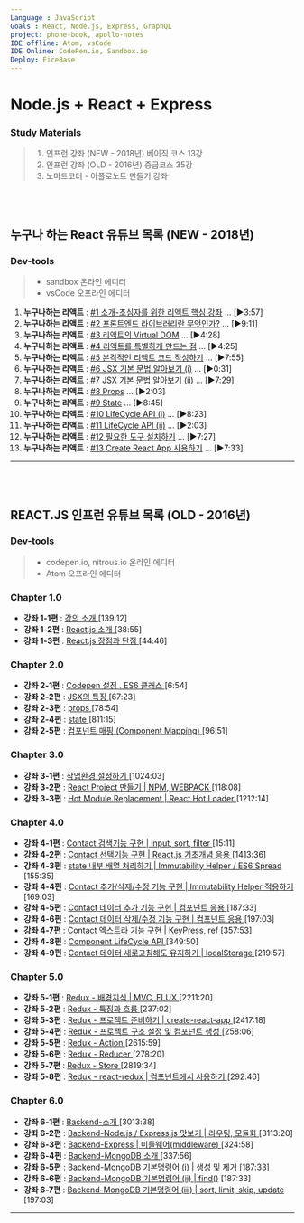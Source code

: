 ```yaml
---
Language : JavaScript
Goals : React, Node.js, Express, GraphQL
project: phone-book, apollo-notes
IDE offline: Atom, vsCode
IDE Online: CodePen.io, Sandbox.io
Deploy: FireBase
---
```

# Node.js + React + Express
### Study Materials
> 1. 인프런 강좌 (NEW - 2018년) 베이직 코스 13강
> 1. 인프런 강좌 (OLD - 2016년) 중급코스 35강
> 1. 노마드코더 - 아폴로노트 만들기 강좌

<br><br>
## 누구나 하는 React 유튜브 목록 (NEW - 2018년)
### Dev-tools
> * sandbox 온라인 에디터
> * vsCode 오프라인 에디터

1. **누구나하는 리액트** : [#1 소개-초심자를 위한 리액트 핵심 강좌](https://www.youtube.com/watch?v=fT9iFFAt60E&index=1&list=PL9FpF_z-xR_E4rxYMMZx5cOpwaiwCzWUH) ... [▶3:57]
1. **누구나하는 리액트** : [#2 프론트엔드 라이브러리란 무엇인가?]( https://www.youtube.com/watch?v=_aBq1SKl6yQ&index=2&list=PL9FpF_z-xR_E4rxYMMZx5cOpwaiwCzWUH) ... [▶9:11]
1. **누구나하는 리액트** : [#3 리액트의 Virtual DOM](https://www.youtube.com/watch?v=wKwMRH0PkMg&index=3&list=PL9FpF_z-xR_E4rxYMMZx5cOpwaiwCzWUH) ... [▶4:28]
1. **누구나하는 리액트** : [#4 리액트를 특별하게 만드는 점](https://www.youtube.com/watch?v=aP5rmFZ70js&index=4&list=PL9FpF_z-xR_E4rxYMMZx5cOpwaiwCzWUH) ... [▶4:25]
1. **누구나하는 리액트** : [#5 본격적인 리액트 코드 작성하기]( https://www.youtube.com/watch?v=Op0EE8v7qEs&index=5&list=PL9FpF_z-xR_E4rxYMMZx5cOpwaiwCzWUH) ... [▶7:55]
1. **누구나하는 리액트** : [#6 JSX 기본 문법 알아보기 (i)](https://www.youtube.com/watch?v=8RVoVvgaQdY&index=6&list=PL9FpF_z-xR_E4rxYMMZx5cOpwaiwCzWUH) ... [▶0:31]
1. **누구나하는 리액트** : [#7 JSX 기본 문법 알아보기 (ii)](https://www.youtube.com/watch?v=N96EJm09Pxo&index=7&list=PL9FpF_z-xR_E4rxYMMZx5cOpwaiwCzWUH) ... [▶7:29]
1. **누구나하는 리액트** : [#8 Props](https://www.youtube.com/watch?v=tZLQ-cNCf70&index=8&list=PL9FpF_z-xR_E4rxYMMZx5cOpwaiwCzWUH) ... [▶2:03]
1. **누구나하는 리액트** : [#9 State](https://www.youtube.com/watch?v=mYEZh6TV10M&index=9&list=PL9FpF_z-xR_E4rxYMMZx5cOpwaiwCzWUH) ... [▶8:45]
1. **누구나하는 리액트** : [#10 LifeCycle API (i)](https://www.youtube.com/watch?v=Na_kP7X6KGs&index=10&list=PL9FpF_z-xR_E4rxYMMZx5cOpwaiwCzWUH) ... [▶8:23]
1. **누구나하는 리액트** : [#11 LifeCycle API (ii)](https://www.youtube.com/watch?v=P9XdZK6ZunE&index=11&list=PL9FpF_z-xR_E4rxYMMZx5cOpwaiwCzWUH) ... [▶2:03]
1. **누구나하는 리액트** : [#12 필요한 도구 설치하기](https://www.youtube.com/watch?v=9pLI1UDgDMs&index=12&list=PL9FpF_z-xR_E4rxYMMZx5cOpwaiwCzWUH) ... [▶7:27]
1. **누구나하는 리액트** : [#13 Create React App 사용하기](https://www.youtube.com/watch?v=PnF-wjxbYII&index=13&list=PL9FpF_z-xR_E4rxYMMZx5cOpwaiwCzWUH) ... [▶7:33]
---


<br><br>
## REACT.JS 인프런 유튜브 목록 (OLD - 2016년)
### Dev-tools
> * codepen.io, nitrous.io 온라인 에디터
> * Atom 오프라인 에디터

### Chapter 1.0
- **강좌 1-1편** : [강의 소개 ](https://www.youtube.com/watch?v=GEoNiUcVwjE&index=1&list=PL9FpF_z-xR_GMujql3S_XGV2SpdfDBkeC) [139:12]
- **강좌 1-2편** : [React.js 소개 ](https://www.youtube.com/watch?v=H24D0GveBYY&index=2&list=PL9FpF_z-xR_GMujql3S_XGV2SpdfDBkeC) [38:55]
- **강좌 1-3편** : [React.js 장점과 단점 ](https://www.youtube.com/watch?v=fISs08P6eMc&index=3&list=PL9FpF_z-xR_GMujql3S_XGV2SpdfDBkeC) [44:46]

### Chapter 2.0
- **강좌 2-1편** : [Codepen 설정 , ES6 클래스 ](https://www.youtube.com/watch?v=LxiXsB9m2co&index=4&list=PL9FpF_z-xR_GMujql3S_XGV2SpdfDBkeC) [6:54]
- **강좌 2-2편** : [JSX의 특징 ](https://www.youtube.com/watch?v=5MF-ThMob-s&index=5&list=PL9FpF_z-xR_GMujql3S_XGV2SpdfDBkeC) [67:23]
- **강좌 2-3편** : [props ](https://www.youtube.com/watch?v=atSIfMAmSic&index=6&list=PL9FpF_z-xR_GMujql3S_XGV2SpdfDBkeC) [78:54]
- **강좌 2-4편** : [state ](https://www.youtube.com/watch?v=i_ooWEUtCMc&index=7&list=PL9FpF_z-xR_GMujql3S_XGV2SpdfDBkeC) [811:15]
- **강좌 2-5편** : [컴포넌트 매핑 (Component Mapping) ](https://www.youtube.com/watch?v=x3rhCJWGFc4&index=8&list=PL9FpF_z-xR_GMujql3S_XGV2SpdfDBkeC) [96:51]

### Chapter 3.0
- **강좌 3-1편** : [작업환경 설정하기 ](https://www.youtube.com/watch?v=moXE6GUEwOs&index=9&list=PL9FpF_z-xR_GMujql3S_XGV2SpdfDBkeC) [1024:03]
- **강좌 3-2편** : [React Project 만들기 | NPM, WEBPACK ](https://www.youtube.com/watch?v=gSwO2S-Q88s&index=10&list=PL9FpF_z-xR_GMujql3S_XGV2SpdfDBkeC) [118:08]
- **강좌 3-3편** : [Hot Module Replacement | React Hot Loader ](https://www.youtube.com/watch?v=9xZ3x3u1Avk&index=11&list=PL9FpF_z-xR_GMujql3S_XGV2SpdfDBkeC) [1212:14]

### Chapter 4.0
- **강좌 4-1편** : [Contact 검색기능 구현 | input, sort, filter ](https://www.youtube.com/watch?v=LSTVOuyF6zE&index=12&list=PL9FpF_z-xR_GMujql3S_XGV2SpdfDBkeC) [15:11]
- **강좌 4-2편** : [Contact 선택기능 구현 | React.js 기초개념 응용 ](https://www.youtube.com/watch?v=j8oalkWrQrg&index=13&list=PL9FpF_z-xR_GMujql3S_XGV2SpdfDBkeC) [1413:36]
- **강좌 4-3편** : [state 내부 배열 처리하기 | Immutability Helper / ES6 Spread ](https://www.youtube.com/watch?v=l5bt79f4aHs&index=14&list=PL9FpF_z-xR_GMujql3S_XGV2SpdfDBkeC) [155:35]
- **강좌 4-4편** : [Contact 추가/삭제/수정 기능 구현 | Immutability Helper 적용하기 ](https://www.youtube.com/watch?v=48ZtoaWIL_Y&index=15&list=PL9FpF_z-xR_GMujql3S_XGV2SpdfDBkeC) [169:03]
- **강좌 4-5편** : [Contact 데이터 추가 기능 구현 | 컴포넌트 응용 ](https://www.youtube.com/watch?v=L2HZ2OLIhuc&index=16&list=PL9FpF_z-xR_GMujql3S_XGV2SpdfDBkeC) [187:33]
- **강좌 4-6편** : [Contact 데이터 삭제/수정 기능 구현 | 컴포넌트 응용 ](https://www.youtube.com/watch?v=u6aJjPw0c_c&index=17&list=PL9FpF_z-xR_GMujql3S_XGV2SpdfDBkeC) [197:03]
- **강좌 4-7편** : [Contact 엑스트라 기능 구현 | KeyPress, ref ](https://www.youtube.com/watch?v=_cnRCixxaHQ&index=18&list=PL9FpF_z-xR_GMujql3S_XGV2SpdfDBkeC) [357:53]
- **강좌 4-8편** : [Component LifeCycle API ](https://www.youtube.com/watch?v=OUAOo1N-EDs&index=19&list=PL9FpF_z-xR_GMujql3S_XGV2SpdfDBkeC) [349:50]
- **강좌 4-9편** : [Contact 데이터 새로고침해도 유지하기 | localStorage ](https://www.youtube.com/watch?v=C_qTjHBlkks&index=20&list=PL9FpF_z-xR_GMujql3S_XGV2SpdfDBkeC) [219:57]

### Chapter 5.0
- **강좌 5-1편** : [Redux - 배경지식 | MVC, FLUX ](https://www.youtube.com/watch?v=LRUQfJLuPA8&index=21&list=PL9FpF_z-xR_GMujql3S_XGV2SpdfDBkeC) [2211:20]
- **강좌 5-2편** : [Redux - 특징과 흐름 ](https://www.youtube.com/watch?v=59XSBf00GpY&index=22&list=PL9FpF_z-xR_GMujql3S_XGV2SpdfDBkeC) [237:02]
- **강좌 5-3편** : [Redux - 프로젝트 준비하기 | create-react-app ](https://www.youtube.com/watch?v=rNhstoL9MME&index=23&list=PL9FpF_z-xR_GMujql3S_XGV2SpdfDBkeC) [2417:18]
- **강좌 5-4편** : [Redux - 프로젝트 구조 설정 및 컴포넌트 생성 ](https://www.youtube.com/watch?v=xX0eQLQ3IJw&index=24&list=PL9FpF_z-xR_GMujql3S_XGV2SpdfDBkeC) [258:06]
- **강좌 5-5편** : [Redux - Action ](https://www.youtube.com/watch?v=_RwMVm1gVuM&index=25&list=PL9FpF_z-xR_GMujql3S_XGV2SpdfDBkeC) [2615:59]
- **강좌 5-6편** : [Redux - Reducer ](https://www.youtube.com/watch?v=YdlbmiAtD_4&index=26&list=PL9FpF_z-xR_GMujql3S_XGV2SpdfDBkeC) [278:20]
- **강좌 5-7편** : [Redux - Store ](https://www.youtube.com/watch?v=dmxA42uXo0I&index=27&list=PL9FpF_z-xR_GMujql3S_XGV2SpdfDBkeC) [2819:34]
- **강좌 5-8편** : [Redux - react-redux | 컴포넌트에서 사용하기 ](https://www.youtube.com/watch?v=bp_eliWWWRA&index=28&list=PL9FpF_z-xR_GMujql3S_XGV2SpdfDBkeC) [292:46]

### Chapter 6.0
- **강좌 6-1편** : [Backend-소개 ](https://www.youtube.com/watch?v=a7WIKopjA38&index=29&list=PL9FpF_z-xR_GMujql3S_XGV2SpdfDBkeC) [3013:38]
- **강좌 6-2편** : [Backend-Node.js / Express.js 맛보기 | 라우팅, 모듈화 ](https://www.youtube.com/watch?v=K-Pfx4K1Rbo&index=30&list=PL9FpF_z-xR_GMujql3S_XGV2SpdfDBkeC) [3113:20]
- **강좌 6-3편** : [Backend-Express | 미들웨어(middleware) ](https://www.youtube.com/watch?v=sB5YRnrp0H4&index=31&list=PL9FpF_z-xR_GMujql3S_XGV2SpdfDBkeC) [324:58]
- **강좌 6-4편** : [Backend-MongoDB 소개 ](https://www.youtube.com/watch?v=eh1Lz6imsBM&index=32&list=PL9FpF_z-xR_GMujql3S_XGV2SpdfDBkeC) [337:56]
- **강좌 6-5편** : [Backend-MongoDB 기본명령어 (i) | 생성 및 제거 ](https://www.youtube.com/watch?v=SpEnZCU5VbY&index=33&list=PL9FpF_z-xR_GMujql3S_XGV2SpdfDBkeC) [187:33]
- **강좌 6-6편** : [Backend-MongoDB 기본명령어 (ii) | find()](https://www.youtube.com/watch?v=m5k0RGd5rSI&index=34&list=PL9FpF_z-xR_GMujql3S_XGV2SpdfDBkeC) [187:33]
- **강좌 6-7편** : [Backend-MongoDB 기본명령어 (iii) | sort, limit, skip, update ](https://www.youtube.com/watch?v=OSI3jKrWGl4&index=35&list=PL9FpF_z-xR_GMujql3S_XGV2SpdfDBkeC) [197:03]

---
